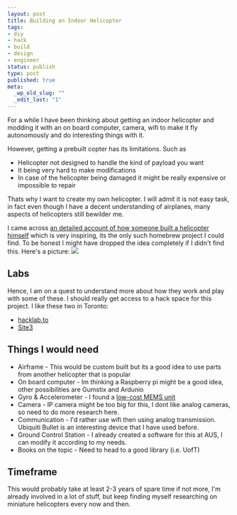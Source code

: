 ```yaml
--- 
layout: post
title: Building an Indoor Helicopter
tags: 
- diy
- hack
- build
- design
- engineer
status: publish
type: post
published: true
meta: 
  _wp_old_slug: ""
  _edit_last: "1"
---
```


For a while I have been thinking about getting an indoor helicopter and modding 
it with an on board computer, camera, wifi to make it fly autonomously and do 
interesting things with it. 

However, getting a prebuilt copter has its limitations. Such as
* Helicopter not designed to handle the kind of payload you want
* It being very hard to make modifications
* In case of the helicopter being damaged it might be really expensive or 
impossible to repair

Thats why I want to create my own helicopter. I will admit it is not easy task, 
in fact even though I have a decent understanding of airplanes, many aspects of 
helicopters still bewilder me.

I came across [an detailed account of how someone built a helicopter himself](http://www.angelfire.com/blues/heli_project/) 
which is very inspiring, its the only such homebrew project I could find. To be
honest I might have dropped the idea completely if I didn't find this. Here's a picture:
<img src="http://www.angelfire.com/blues/heli_project/pic.jpg">


Labs
----

Hence, I am on a quest to understand more about how they work and play with some
of these. I should really get access to a hack space for this project. I like
these two in Toronto:
* [hacklab.to](http://hacklab.to)
* [Site3](site3.ca)


Things I would need
-------------------
* Airframe - This would be custom built but its a good idea to use parts from 
another helicopter that is popular
* On board computer - Im thinking a Raspberry pi might be a good idea, other 
possibilities are Gumstix and Ardunio
* Gyro & Accelerometer - I found a [low-cost MEMS unit](http://www.st.com/internet/com/TECHNICAL_RESOURCES/TECHNICAL_LITERATURE/DATASHEET/DM00034579.pdf)
* Camera - IP camera might be too big for this, I dont like analog cameras, 
so need to do more research here.
* Communication - I'd rather use wifi then using analog transmission. Ubiquiti 
Bullet is an interesting device that I have used before.
* Ground Control Station - I already created a software for this at AUS, I can 
modify it according to my needs.
* Books on the topic - Need to head to a good library (i.e. UofT)

Timeframe
---------
This would probably take at least 2-3 years of spare time if not more, I'm already
involved in a lot of stuff, but keep finding myself researching on miniature
helicopters every now and then.
 